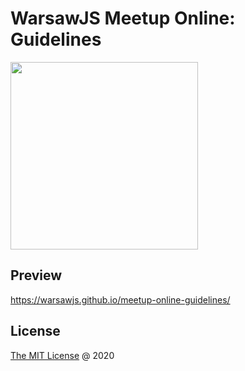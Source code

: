 # WarsawJS Meetup Online: Guidelines

<img
    src="https://warsawjs.com/static/images/logos/logo-warsawjs.svg"
    width="300"
/>

## Preview

<https://warsawjs.github.io/meetup-online-guidelines/>

## License

[The MIT License](https://en.wikipedia.org/wiki/MIT_License) @ 2020
